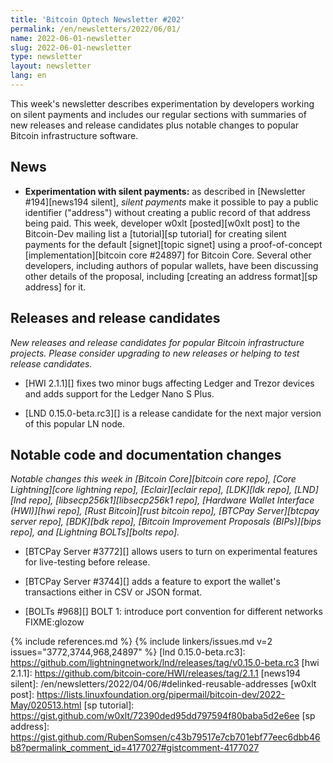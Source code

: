 ```yaml
---
title: 'Bitcoin Optech Newsletter #202'
permalink: /en/newsletters/2022/06/01/
name: 2022-06-01-newsletter
slug: 2022-06-01-newsletter
type: newsletter
layout: newsletter
lang: en
---
```

This week's newsletter describes experimentation by developers working
on silent payments and includes our regular sections with summaries of
new releases and release candidates plus notable changes to popular
Bitcoin infrastructure software.

## News

- **Experimentation with silent payments:** as described in [Newsletter
  #194][news194 silent], *silent payments* make it possible to pay a
  public identifier ("address") without creating a public record of that
  address being paid.  This week, developer w0xlt [posted][w0xlt post]
  to the Bitcoin-Dev mailing list a [tutorial][sp tutorial] for creating
  silent payments for the default [signet][topic signet] using a
  proof-of-concept [implementation][bitcoin core #24897] for Bitcoin
  Core.  Several other developers, including authors of popular wallets,
  have been discussing other details of the proposal, including
  [creating an address format][sp address] for it.

## Releases and release candidates

*New releases and release candidates for popular Bitcoin infrastructure
projects.  Please consider upgrading to new releases or helping to test
release candidates.*

- [HWI 2.1.1][] fixes two minor bugs affecting Ledger and Trezor devices
  and adds support for the Ledger Nano S Plus.

- [LND 0.15.0-beta.rc3][] is a release candidate for the next major
  version of this popular LN node.

## Notable code and documentation changes

*Notable changes this week in [Bitcoin Core][bitcoin core repo], [Core
Lightning][core lightning repo], [Eclair][eclair repo], [LDK][ldk repo],
[LND][lnd repo], [libsecp256k1][libsecp256k1 repo], [Hardware Wallet
Interface (HWI)][hwi repo], [Rust Bitcoin][rust bitcoin repo], [BTCPay
Server][btcpay server repo], [BDK][bdk repo], [Bitcoin Improvement
Proposals (BIPs)][bips repo], and [Lightning BOLTs][bolts repo].*

- [BTCPay Server #3772][] allows users to turn on experimental features
  for live-testing before release.

- [BTCPay Server #3744][] adds a feature to export the wallet's transactions
  either in CSV or JSON format.

- [BOLTs #968][] BOLT 1: introduce port convention for different networks FIXME:glozow

{% include references.md %}
{% include linkers/issues.md v=2 issues="3772,3744,968,24897" %}
[lnd 0.15.0-beta.rc3]: https://github.com/lightningnetwork/lnd/releases/tag/v0.15.0-beta.rc3
[hwi 2.1.1]: https://github.com/bitcoin-core/HWI/releases/tag/2.1.1
[news194 silent]: /en/newsletters/2022/04/06/#delinked-reusable-addresses
[w0xlt post]: https://lists.linuxfoundation.org/pipermail/bitcoin-dev/2022-May/020513.html
[sp tutorial]: https://gist.github.com/w0xlt/72390ded95dd797594f80baba5d2e6ee
[sp address]: https://gist.github.com/RubenSomsen/c43b79517e7cb701ebf77eec6dbb46b8?permalink_comment_id=4177027#gistcomment-4177027
